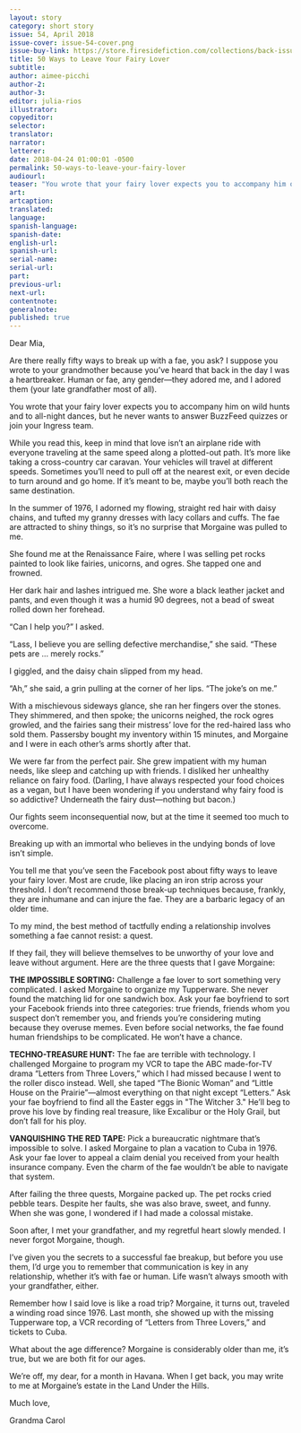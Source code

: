 ```yaml
---
layout: story
category: short story
issue: 54, April 2018
issue-cover: issue-54-cover.png
issue-buy-link: https://store.firesidefiction.com/collections/back-issues/products/fireside-magazine-issue-54-april-2018
title: 50 Ways to Leave Your Fairy Lover
subtitle:
author: aimee-picchi
author-2:
author-3:
editor: julia-rios
illustrator:
copyeditor:
selector:
translator:
narrator:
letterer:
date: 2018-04-24 01:00:01 -0500
permalink: 50-ways-to-leave-your-fairy-lover
audiourl:
teaser: "You wrote that your fairy lover expects you to accompany him on wild hunts and to all-night dances, but he never wants to answer BuzzFeed quizzes or join your Ingress team."
art:
artcaption:
translated:
language:
spanish-language:
spanish-date:
english-url:
spanish-url:
serial-name:
serial-url:
part:
previous-url:
next-url:
contentnote:
generalnote:
published: true
---
```


Dear Mia,
Are there really fifty ways to break up with a fae, you ask? I suppose you wrote to your grandmother because you’ve heard that back in the day I was a heartbreaker. Human or fae, any gender—they adored me, and I adored them (your late grandfather most of all).

You wrote that your fairy lover expects you to accompany him on wild hunts and to all-night dances, but he never wants to answer BuzzFeed quizzes or join your Ingress team.

While you read this, keep in mind that love isn’t an airplane ride with everyone traveling at the same speed along a plotted-out path. It’s more like taking a cross-country car caravan. Your vehicles will travel at different speeds. Sometimes you’ll need to pull off at the nearest exit, or even decide to turn around and go home. If it’s meant to be, maybe you’ll both reach the same destination.

In the summer of 1976, I adorned my flowing, straight red hair with daisy chains, and tufted my granny dresses with lacy collars and cuffs. The fae are attracted to shiny things, so it’s no surprise that Morgaine was pulled to me.

She found me at the Renaissance Faire, where I was selling pet rocks painted to look like fairies, unicorns, and ogres. She tapped one and frowned.

Her dark hair and lashes intrigued me. She wore a black leather jacket and pants, and even though it was a humid 90 degrees, not a bead of sweat rolled down her forehead.

“Can I help you?” I asked.

“Lass, I believe you are selling defective merchandise,” she said. “These pets are … merely rocks.”

I giggled, and the daisy chain slipped from my head.

“Ah,” she said, a grin pulling at the corner of her lips. “The joke’s on me.”

With a mischievous sideways glance, she ran her fingers over the stones. They shimmered, and then spoke; the unicorns neighed, the rock ogres growled, and the fairies sang their mistress’ love for the red-haired lass who sold them. Passersby bought my inventory within 15 minutes, and Morgaine and I were in each other’s arms shortly after that.

We were far from the perfect pair. She grew impatient with my human needs, like sleep and catching up with friends. I disliked her unhealthy reliance on fairy food. (Darling, I have always respected your food choices as a vegan, but I have been wondering if you understand why fairy food is so addictive? Underneath the fairy dust—nothing but bacon.)

Our fights seem inconsequential now, but at the time it seemed too much to overcome.

Breaking up with an immortal who believes in the undying bonds of love isn’t simple.

You tell me that you’ve seen the Facebook post about fifty ways to leave your fairy lover. Most are crude, like placing an iron strip across your threshold. I don’t recommend those break-up techniques because, frankly, they are inhumane and can injure the fae. They are a barbaric legacy of an older time.

To my mind, the best method of tactfully ending a relationship involves something a fae cannot resist: a quest.

If they fail, they will believe themselves to be unworthy of your love and leave without argument. Here are the three quests that I gave Morgaine:

**THE IMPOSSIBLE SORTING:** Challenge a fae lover to sort something very complicated. I asked Morgaine to organize my Tupperware. She never found the matching lid for one sandwich box. Ask your fae boyfriend to sort your Facebook friends into three categories: true friends, friends whom you suspect don’t remember you, and friends you’re considering muting because they overuse memes. Even before social networks, the fae found human friendships to be complicated. He won’t have a chance.

**TECHNO-TREASURE HUNT:** The fae are terrible with technology. I challenged Morgaine to program my VCR to tape the ABC made-for-TV drama “Letters from Three Lovers,” which I had missed because I went to the roller disco instead. Well, she taped “The Bionic Woman” and “Little House on the Prairie”—almost everything on that night except “Letters.” Ask your fae boyfriend to find all the Easter eggs in "The Witcher 3." He’ll beg to prove his love by finding real treasure, like Excalibur or the Holy Grail, but don’t fall for his ploy.

**VANQUISHING THE RED TAPE:** Pick a bureaucratic nightmare that’s impossible to solve. I asked Morgaine to plan a vacation to Cuba in 1976. Ask your fae lover to appeal a claim denial you received from your health insurance company. Even the charm of the fae wouldn’t be able to navigate that system.

After failing the three quests, Morgaine packed up. The pet rocks cried pebble tears. Despite her faults, she was also brave, sweet, and funny. When she was gone, I wondered if I had made a colossal mistake.

Soon after, I met your grandfather, and my regretful heart slowly mended. I never forgot Morgaine, though.

I’ve given you the secrets to a successful fae breakup, but before you use them, I’d urge you to remember that communication is key in any relationship, whether it’s with fae or human. Life wasn’t always smooth with your grandfather, either.

Remember how I said love is like a road trip? Morgaine, it turns out, traveled a winding road since 1976. Last month, she showed up with the missing Tupperware top, a VCR recording of “Letters from Three Lovers,” and tickets to Cuba.

What about the age difference? Morgaine is considerably older than me, it’s true, but we are both fit for our ages.

We’re off, my dear, for a month in Havana. When I get back, you may write to me at Morgaine’s estate in the Land Under the Hills.

Much love,

Grandma Carol

